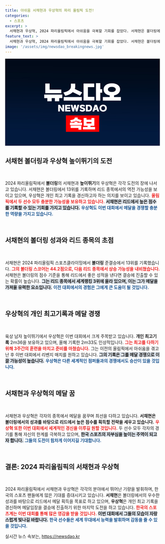 ```yaml
---
title: 아쉬움 서채현과 우상혁의 파리 올림픽 도전!
categories:
  - 스포츠
excerpt: >
  서채현과 우상혁, 2024 파리올림픽에서 아쉬움을 극복할 기회를 잡았다. 서채현은 볼더링에서 13위, 리드에서 역전의 기대를 걸고 있으며, 우상혁은 개인 최고 기록을 경신하며 메달을 향한 도전에 나선다. 이들의 도약이 기대된다!
feature_text: >
  서채현과 우상혁, 2024 파리올림픽에서 아쉬움을 극복할 기회를 잡았다. 서채현은 볼더링에서 13위, 리드에서 역전의 기대를 걸고 있으며, 우상혁은 개인 최고 기록을 경신하며 메달을 향한 도전에 나선다. 이들의 도약이 기대된다!
image: '/assets/img/newsdao_breakingnews.jpg'
---
```


<p><img src="/assets/img/newsdao_breakingnews.jpg" alt="pcversion 속보" /></p>

<h2 data-ke-size="size26">서채현 볼더링과 우상혁 높이뛰기의 도전</h2>

<p data-ke-size="size16">&nbsp;</p>

<p data-ke-size="size16">2024 파리올림픽에서 <b>볼더링</b>의 서채현과 <b>높이뛰기</b>의 우상혁은 각각 도전의 장에 나서고 있습니다. 서채현은 볼더링에서 13위를 기록하며 리드 종목에서의 역전 가능성을 보이고 있으며, 우상혁은 개인 최고 기록을 경신하고자 하는 의지를 보이고 있습니다. <b><span style="color: #ee2323;">올림픽에서 두 선수 모두 충분한 가능성을 보유하고 있습니다.</span></b> <b><span style="background-color: #21538527;">서채현은 리드에서 높은 점수를 기록할 수 있는 기회를 가지고 있습니다.</span></b> <b><span style="color: #1a5490;">우상혁도 이번 대회에서 메달을 경쟁할 충분한 역량을 가지고 있습니다.</span></b></p>

<p data-ke-size="size16">&nbsp;</p>

<h2 data-ke-size="size26">서채현의 볼더링 성과와 리드 종목의 초점</h2>

<p data-ke-size="size16">&nbsp;</p>

<p data-ke-size="size16">서채현은 2024 파리올림픽 스포츠클라이밍에서 <b>볼더링</b> 준결승에서 13위를 기록했습니다. <b><span style="color: #ee2323;">그의 볼더링 스코어는 44.2점으로, 다음 리드 종목에서 상승 가능성을 내비쳤습니다.</span></b> 서채현은 볼더링의 점수 기준을 통해 리드에서 좋은 성적을 낸다면 결승에 진출할 수 있는 확률이 높습니다. <b><span style="background-color: #21538527;">그는 리드 종목에서 세계랭킹 3위에 올라 있으며, 이는 그가 메달을 가져올 유력한 요소입니다.</span></b> <b><span style="color: #1a5490;">이전 대회에서의 경험은 그에게 큰 도움이 될 것입니다.</span></b></p>

<p data-ke-size="size16">&nbsp;</p>

<h2 data-ke-size="size26">우상혁의 개인 최고기록과 메달 경쟁</h2>

<p data-ke-size="size16">&nbsp;</p>

<p data-ke-size="size16">육상 남자 높이뛰기에서 우상혁은 이번 대회에서 크게 주목받고 있습니다. <b>개인 최고기록</b> 2ｍ36을 보유하고 있으며, 올해 기록한 2ｍ33도 인상적입니다. <b><span style="color: #ee2323;">그는 최고를 다하기 위해 3주간의 훈련을 마치고 준비를 마쳤습니다.</span></b> 그는 이전의 올림픽에서 아쉬움을 겪고 난 후 이번 대회에서 리벤지 매치를 원하고 있습니다. <b><span style="background-color: #21538527;">그의 기록은 그를 메달 경쟁으로 이끌 가능성이 높습니다.</span></b> <b><span style="color: #1a5490;">우상혁은 다른 세계적인 점퍼들과의 경쟁에서도 승산이 있을 것입니다.</span></b></p>

<p data-ke-size="size16">&nbsp;</p>

<h2 data-ke-size="size26">서채현과 우상혁의 메달 꿈</h2>

<p data-ke-size="size16">&nbsp;</p>

<p data-ke-size="size16">서채현과 우상혁은 각자의 종목에서 메달을 꿈꾸며 최선을 다하고 있습니다. <b>서채현은 볼더링에서의 성과를 바탕으로 리드에서 높은 점수를 획득할 전략을 세우고 있습니다.</b> <b><span style="color: #ee2323;">우상혁 또한 이번 대회에서 세계적인 경신을 이루길 원할 것입니다.</span></b> 두 선수 모두 각자의 경기를 통해 자신의 한계를 극복하고 있으며, <b><span style="background-color: #21538527;">한국 스포츠의 자부심을 높이는 주역이 되고자 합니다.</span></b> <b><span style="color: #1a5490;">그들의 도전이 힘차게 이어지길 기대합니다.</span></b></p>

<p data-ke-size="size16">&nbsp;</p>

<h2 data-ke-size="size26">결론: 2024 파리올림픽의 서채현과 우상혁</h2>

<p data-ke-size="size16">&nbsp;</p>

<p data-ke-size="size16">2024 파리올림픽에서 서채현과 우상혁은 각각의 분야에서 뛰어난 기량을 발휘하며, 한국의 스포츠 팬들에게 많은 기대를 증대시키고 있습니다. <b>서채현</b>은 볼더링에서의 우수한 성과를 바탕으로 리드에서 메달 획득을 목표로 하고 있으며, <b>우상혁</b>은 개인 최고 기록을 경신하며 메달임장을 결승에 진출하기 위한 마지막 도전을 하고 있습니다. <b><span style="color: #ee2323;">한국의 스포츠계는 이번 대회를 통해 많은 영감을 받을 것입니다.</span></b> <b><span style="background-color: #21538527;">이번 대회에서 그들의 모습이 자랑스럽게 빛나길 바랍니다.</span></b> <b><span style="color: #1a5490;">한국 선수들은 세계 무대에서 능력을 발휘하며 감동을 줄 수 있을 것입니다.</span></b></p>
실시간 뉴스 속보는, <a href="https://newsdao.kr" rel="dofollow">https://newsdao.kr</a>


